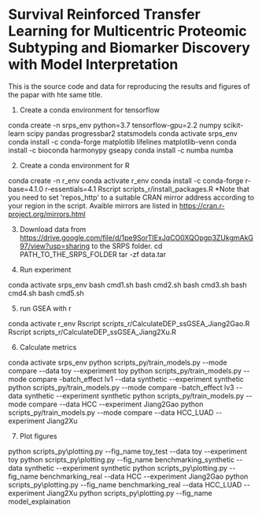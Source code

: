 # Survival Reinforced Transfer Learning for Multicentric Proteomic Subtyping and Biomarker Discovery with Model Interpretation

This is the source code and data for reproducing the results and figures of the papar with hte same title.

1. Create a conda environment for tensorflow

conda create -n srps_env python=3.7 tensorflow-gpu=2.2 numpy scikit-learn scipy pandas progressbar2 statsmodels
conda activate srps_env
conda install -c conda-forge matplotlib lifelines matplotlib-venn
conda install -c bioconda harmonypy gseapy
conda install -c numba numba

2. Create a conda environment for R

conda create -n r_env
conda activate r_env
conda install -c conda-forge r-base=4.1.0 r-essentials=4.1
Rscript scripts_r/install_packages.R
*Note that you need to set 'repos_http' to a suitable CRAN mirror address according to your region in the script. Avaible mirrors are listed in https://cran.r-project.org/mirrors.html


3. Download data from https://drive.google.com/file/d/1pe9SorTIExJqCO0XQOpgp3ZUkgmAkG97/view?usp=sharing to the SRPS folder.
cd PATH_TO_THE_SRPS_FOLDER
tar -zf data.tar

4. Run experiment 

conda activate srps_env
bash cmd1.sh
bash cmd2.sh
bash cmd3.sh
bash cmd4.sh
bash cmd5.sh

5. run GSEA with r

conda activate r_env
Rscript scripts_r/CalculateDEP_ssGSEA_Jiang2Gao.R
Rscript scripts_r/CalculateDEP_ssGSEA_Jiang2Xu.R

6. Calculate metrics

conda activate srps_env
python scripts_py/train_models.py --mode compare --data toy --experiment toy
python scripts_py/train_models.py --mode compare -batch_effect lv1 --data synthetic --experiment synthetic
python scripts_py/train_models.py --mode compare -batch_effect lv3 --data synthetic --experiment synthetic
python scripts_py/train_models.py --mode compare --data HCC --experiment Jiang2Gao
python scripts_py/train_models.py --mode compare --data HCC_LUAD --experiment Jiang2Xu

7. Plot figures

python scripts_py\plotting.py --fig_name toy_test --data toy --experiment toy
python scripts_py\plotting.py --fig_name benchmarking_synthetic --data synthetic --experiment synthetic
python scripts_py\plotting.py --fig_name benchmarking_real --data HCC --experiment Jiang2Gao
python scripts_py\plotting.py --fig_name benchmarking_real --data HCC_LUAD --experiment Jiang2Xu
python scripts_py\plotting.py --fig_name model_explaination
